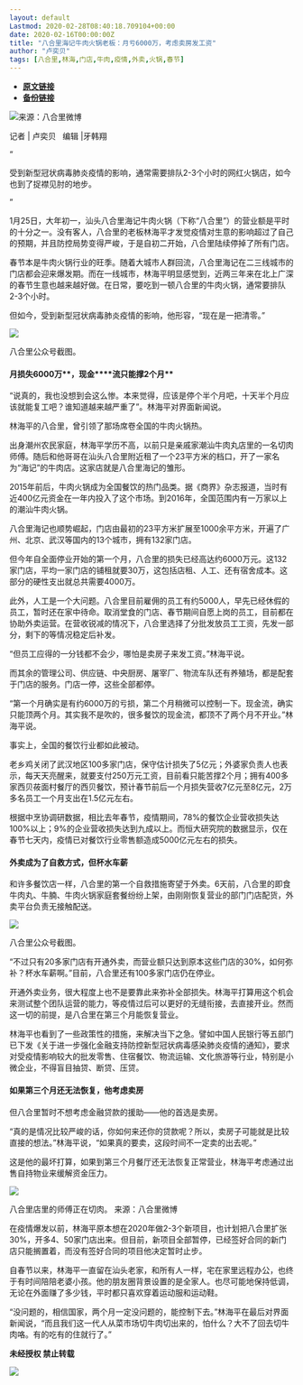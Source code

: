 ```yaml
---
layout: default
Lastmod: 2020-02-28T08:40:18.709104+00:00
date: 2020-02-16T00:00:00Z
title: "八合里海记牛肉火锅老板：月亏6000万，考虑卖房发工资"
author: "卢奕贝"
tags: [八合里,林海,门店,牛肉,疫情,外卖,火锅,春节]
---
```


* [**原文链接**](http://mp.weixin.qq.com/s?__biz=MjM5NTE0ODc2Nw==&mid=2650463562&idx=1&sn=c032be45df92e416560bc3c2afc4fba7&chksm=bef29bfa898512ec6186018e3ade78587ba25934a319c4a5481247cd1cdc53969428e26ebed0#rd)
* [**备份链接**](http://archive.today/zVT80)


![](/images/post/bb500494be668c8a496f1a326fa6f09e.jpg)来源：八合里微博

  

记者 | 卢奕贝   编辑 |牙韩翔

“

  

受到新型冠状病毒肺炎疫情的影响，通常需要排队2-3个小时的网红火锅店，如今也到了捉襟见肘的地步。

  

”

1月25日，大年初一，汕头八合里海记牛肉火锅（下称“八合里”）的营业额是平时的十分之一。没有客人，八合里的老板林海平才发觉疫情对生意的影响超过了自己的预期，并且防控局势变得严峻，于是自初二开始，八合里陆续停掉了所有门店。

春节本是牛肉火锅行业的旺季。随着大城市人群回流，八合里海记在二三线城市的门店都会迎来爆发期。而在一线城市，林海平明显感觉到，近两三年来在北上广深的春节生意也越来越好做。在日常，要吃到一顿八合里的牛肉火锅，通常要排队2-3个小时。

但如今，受到新型冠状病毒肺炎疫情的影响，他形容，“现在是一把清零。”

![](/images/post/21632740afbc847e9fbc5f63e8d9d69a.jpg)

八合里公众号截图。

  

  

#### **月损失6000万****，现金****流只能撑2个月**  

“说真的，我也没想到会这么惨。本来觉得，应该是停个半个月吧，十天半个月应该就能复工吧？谁知道越来越严重了”。林海平对界面新闻说。

林海平的八合里，曾引领了那场席卷全国的牛肉火锅热。

出身潮州农民家庭，林海平学历不高，以前只是亲戚家潮汕牛肉丸店里的一名切肉师傅。随后和他哥哥在汕头八合里附近租了一个23平方米的档口，开了一家名为“海记”的牛肉店。这家店就是八合里海记的雏形。

2015年前后，牛肉火锅成为全国餐饮的热门品类。据《商界》杂志报道，当时有近400亿元资金在一年内投入了这个市场。到2016年，全国范围内有一万家以上的潮汕牛肉火锅。

八合里海记也顺势崛起，门店由最初的23平方米扩展至1000余平方米，开遍了广州、北京、武汉等国内的13个城市，拥有132家门店。

但今年自全面停业开始的第一个月，八合里的损失已经高达约6000万元。这132家门店，平均一家门店的铺租就要30万，这包括店租、人工、还有宿舍成本。这部分的硬性支出就总共需要4000万。

此外，人工是一个大问题。八合里目前雇佣的员工有约5000人，早先已经休假的员工，暂时还在家中待命。取消堂食的门店、春节期间自愿上岗的员工，目前都在协助外卖运营。在营收锐减的情况下，八合里选择了分批发放员工工资，先发一部分，剩下的等情况稳定后补发。

“但员工应得的一分钱都不会少，哪怕是卖房子来发工资。”林海平说。

而其余的管理公司、供应链、中央厨房、屠宰厂、物流车队还有养殖场，都是配套于门店的服务。门店一停，这些全部都停。

“第一个月确实是有约6000万的亏损，第二个月稍微可以控制一下。现金流，确实只能顶两个月。其实我不是吹的，很多餐饮的现金流，都顶不了两个月不开业。”林海平说。

事实上，全国的餐饮行业都如此被动。

老乡鸡关闭了武汉地区100多家门店，保守估计损失了5亿元；外婆家负责人也表示，每天天亮醒来，就要支付250万元工资，目前看只能苦撑2个月；拥有400多家西贝莜面村餐厅的西贝餐饮，预计春节前后一个月损失营收7亿元至8亿元，2万多名员工一个月支出在1.5亿元左右。

根据中烹协调研数据，相比去年春节，疫情期间，78%的餐饮企业营收损失达100%以上；9%的企业营收损失达到九成以上。而恒大研究院的数据显示，仅在春节七天内，疫情已对餐饮行业零售额造成5000亿元左右的损失。

  

  

#### **外卖成为了自救方式，但杯水车薪**  

和许多餐饮店一样，八合里的第一个自救措施寄望于外卖。6天前，八合里的即食牛肉丸、牛腩、牛肉火锅家庭套餐纷纷上架，由刚刚恢复营业的部门门店配货，外卖平台负责无接触配送。

![](/images/post/98bfa4a2c5a7acf7e5ab017475d12826.jpg)

八合里公众号截图。

“不过只有20多家门店有开通外卖，而营业额只达到原本这些门店的30%，如何弥补？杯水车薪啊。”目前，八合里还有100多家门店仍在停业。

开通外卖业务，很大程度上也不是要靠此来弥补全部损失。林海平打算用这个机会来测试整个团队运营的能力，等疫情过后可以更好的无缝衔接，去直接开业。然而这一切的前提，是八合里在第三个月能恢复营业。

林海平也看到了一些政策性的措施，来解决当下之急。譬如中国人民银行等五部门已下发《关于进一步强化金融支持防控新型冠状病毒感染肺炎疫情的通知》，要求对受疫情影响较大的批发零售、住宿餐饮、物流运输、文化旅游等行业，特别是小微企业，不得盲目抽贷、断贷、压贷。

  

  

#### **如果第三个月还无法恢复，他考虑卖房**  

但八合里暂时不想考虑金融贷款的援助——他的首选是卖房。

“真的是情况比较严峻的话，你如何来还你的贷款呢？所以，卖房子可能就是比较直接的想法。”林海平说，“如果真的要卖，这段时间不一定卖的出去呢。”

这是他的最坏打算，如果到第三个月餐厅还无法恢复正常营业，林海平考虑通过出售自持物业来缓解资金压力。

![](/images/post/8431eb280998a13ebc5da6bf7f298a31.jpg)

八合里店里的师傅正在切肉。 来源：八合里微博

在疫情爆发以前，林海平原本想在2020年做2-3个新项目，也计划把八合里扩张30%，开多4、50家门店出来。但目前，新项目全部暂停，已经签好合同的新门店只能搁置着，而没有签好合同的项目他决定暂时止步。  

自春节以来，林海平一直留在汕头老家，和所有人一样，宅在家里远程办公，也终于有时间陪陪老婆小孩。他的朋友圈背景设置的是全家人。也尽可能地保持低调，无论在外面赚了多少钱，平时都只喜欢穿着运动服和运动鞋。

“没问题的，相信国家，两个月一定没问题的，能控制下去。”林海平在最后对界面新闻说，“而且我们这一代人从菜市场切牛肉切出来的，怕什么？大不了回去切牛肉咯。有的吃有的住就行了。”

  

**未经授权 禁止转载**

  

  

![](/images/post/3ef9527fd7edfb43b0c70486c7a956af.jpg)


